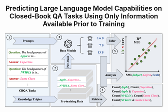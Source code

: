 

<div align="center">
    <h2> Predicting Large Language Model Capabilities on Closed-Book QA Tasks Using Only Information Available Prior to Training </h2>

<p align="center">
  <!-- <a href="https://huggingface.co">Arxiv Paper</a> • -->
  <!-- <a href="https://github.com/">Github</a> • -->
  <!-- <a href="https://huggingface.co">Huggingface</a> • -->
  <!-- <a href="#-citation">Citation</a> -->
</p>
</div>


![Introduction](./assets/images/intro.png)



<!-- ## 🗒️ Pre-training Data

Coming soon! -->


<!-- ## 🕸️ Model

Coming soon! -->


<!-- ## 📊 Evaluation Set

Coming soon!
``` -->



<!-- ## 📖 Citation

If you find our code or paper helps, please consider citing:

```bibtex

``` -->

